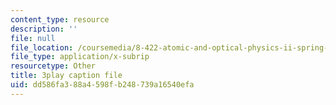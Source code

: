 ```yaml
---
content_type: resource
description: ''
file: null
file_location: /coursemedia/8-422-atomic-and-optical-physics-ii-spring-2013/dd586fa388a4598fb248739a16540efa_q5iBqycJuqU.vtt
file_type: application/x-subrip
resourcetype: Other
title: 3play caption file
uid: dd586fa3-88a4-598f-b248-739a16540efa
---
```


